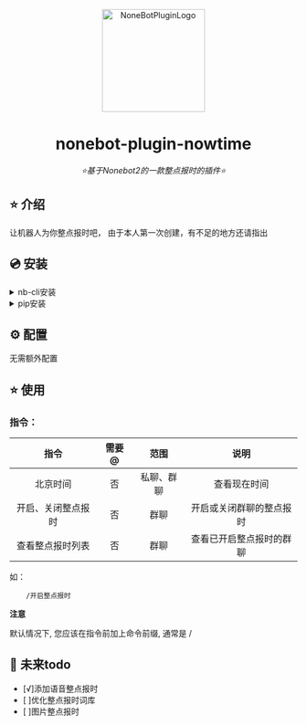 <div align="center">

<a href="https://v2.nonebot.dev/store"><img src="https://img.zcool.cn/community/014c9a55420cdc0000019ae952d851.jpg@1280w_1l_2o_100sh.jpg" width="180" height="180" alt="NoneBotPluginLogo"></a>

</div>

<div align="center">

# nonebot-plugin-nowtime

_⭐基于Nonebot2的一款整点报时的插件⭐_


</div>


## ⭐ 介绍

让机器人为你整点报时吧，
由于本人第一次创建，有不足的地方还请指出

## 💿 安装

<details>
<summary>nb-cli安装</summary>

在项目目录文件下运行

```
nb plugin install nonebot_plugin_nowtime
```
</details>

<details>
<summary>pip安装</summary>

```
pip install nonebot-plugin-nowtime
```

</details>

## ⚙️ 配置

无需额外配置


## ⭐ 使用

### 指令：
| 指令 | 需要@ | 范围 | 说明 |
|:-----:|:----:|:----:|:----:|
|北京时间|否|私聊、群聊|查看现在时间|
|开启、关闭整点报时|否|群聊|开启或关闭群聊的整点报时|
|查看整点报时列表|否|群聊|查看已开启整点报时的群聊|

如：
```
    /开启整点报时
```    
**注意**

默认情况下, 您应该在指令前加上命令前缀, 通常是 /

## 🌙 未来todo

- [√]添加语音整点报时
- [ ]优化整点报时词库
- [ ]图片整点报时
